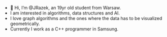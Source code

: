 - 👋 Hi, I’m @JRazek, an 19yr old student from Warsaw.
- I am interested in algorithms, data structures and AI.
- I love graph algorithms and the ones where the data has to be visualized geometrically.
- Currently I work as a C++ programmer in Samsung. 

<!---
JRazek/JRazek is a ✨ special ✨ repository because its `README.md` (this file) appears on your GitHub profile.
You can click the Preview link to take a look at your changes.
--->
